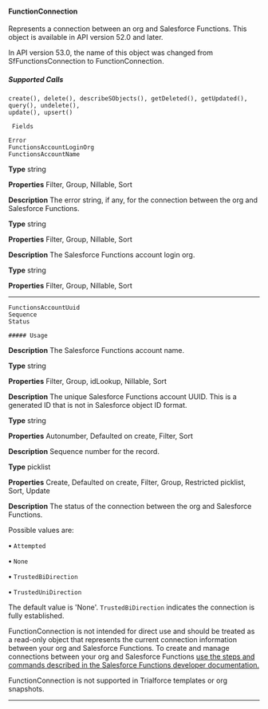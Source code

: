 #### FunctionConnection

Represents a connection between an org and Salesforce Functions. This object is available in API version 52.0 and later.

In API version 53.0, the name of this object was changed from SfFunctionsConnection to FunctionConnection.

##### Supported Calls
```
create(), delete(), describeSObjects(), getDeleted(), getUpdated(), query(), undelete(),
update(), upsert()

 Fields

```
```
Error
FunctionsAccountLoginOrg
FunctionsAccountName

```

**Type**
string

**Properties**
Filter, Group, Nillable, Sort

**Description**
The error string, if any, for the connection between the org and Salesforce Functions.

**Type**
string

**Properties**
Filter, Group, Nillable, Sort

**Description**
The Salesforce Functions account login org.

**Type**
string

**Properties**
Filter, Group, Nillable, Sort


-----

```
FunctionsAccountUuid
Sequence
Status

##### Usage

```

**Description**
The Salesforce Functions account name.

**Type**
string

**Properties**
Filter, Group, idLookup, Nillable, Sort

**Description**
The unique Salesforce Functions account UUID. This is a generated ID that is not in Salesforce
object ID format.

**Type**
string

**Properties**
Autonumber, Defaulted on create, Filter, Sort

**Description**
Sequence number for the record.

**Type**
picklist

**Properties**
Create, Defaulted on create, Filter, Group, Restricted picklist, Sort, Update

**Description**
The status of the connection between the org and Salesforce Functions.

Possible values are:

**•** `Attempted`

**•** `None`

**•** `TrustedBiDirection`

**•** `TrustedUniDirection`

The default value is 'None'. `TrustedBiDirection` indicates the connection is fully
established.


FunctionConnection is not intended for direct use and should be treated as a read-only object that represents the current connection
information between your org and Salesforce Functions. To create and manage connections between your org and Salesforce Functions
[use the steps and commands described in the Salesforce Functions developer documentation.](https://developer.salesforce.com/docs/platform/functions/guide/index.html)

FunctionConnection is not supported in Trialforce templates or org snapshots.


-----
